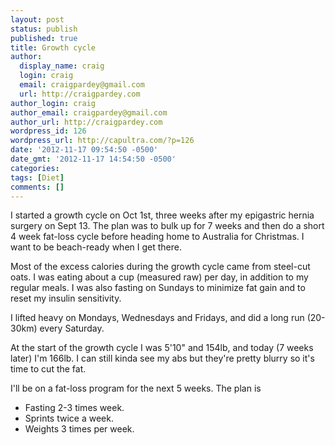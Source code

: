 ```yaml
---
layout: post
status: publish
published: true
title: Growth cycle
author:
  display_name: craig
  login: craig
  email: craigpardey@gmail.com
  url: http://craigpardey.com
author_login: craig
author_email: craigpardey@gmail.com
author_url: http://craigpardey.com
wordpress_id: 126
wordpress_url: http://capultra.com/?p=126
date: '2012-11-17 09:54:50 -0500'
date_gmt: '2012-11-17 14:54:50 -0500'
categories:
tags: [Diet]
comments: []
---
```


I started a growth cycle on Oct 1st, three weeks after my epigastric hernia
surgery on Sept 13. The plan was to bulk up for 7 weeks and then do a short 4
week fat-loss cycle before heading home to Australia for Christmas. I want to
be beach-ready when I get there.

Most of the excess calories during the growth cycle came from steel-cut oats.
I was eating about a cup (measured raw) per day, in addition to my regular
meals. I was also fasting on Sundays to minimize fat gain and to reset my
insulin sensitivity.

I lifted heavy on Mondays, Wednesdays and Fridays, and did a long run
(20-30km) every Saturday.

At the start of the growth cycle I was 5'10" and 154lb, and today (7 weeks
later) I'm 166lb. I can still kinda see my abs but they're pretty blurry so
it's time to cut the fat.

I'll be on a fat-loss program for the next 5 weeks. The plan is

  * Fasting 2-3 times week.
  * Sprints twice a week.
  * Weights 3 times per week.
  

